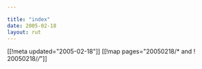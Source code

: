 ```yaml
---

title: "index"
date: 2005-02-18
layout: rut
---
```


[[!meta updated="2005-02-18"]]
[[!map pages="20050218/* and ! 20050218/*/*"]]

